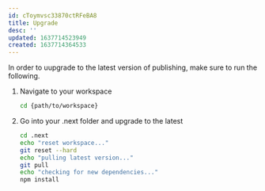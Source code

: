 ```yaml
---
id: cToymvsc33870ctRFeBA8
title: Upgrade
desc: ''
updated: 1637714523949
created: 1637714364533
---
```


In order to uupgrade to the latest version of publishing, make sure to run the following.

1. Navigate to your workspace
    ```sh
    cd {path/to/workspace}
    ```
1. Go into your .next folder and upgrade to the latest
    ```sh
    cd .next
    echo "reset workspace..."
    git reset --hard
    echo "pulling latest version..."
    git pull
    echo "checking for new dependencies..."
    npm install
    ```